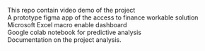 This repo contain video demo of the project  
A prototype figma app of the access to finance workable solution  
Microsoft Excel macro enable dashboard  
Google colab notebook for predictive analysis  
Documentation on the project analysis.  
